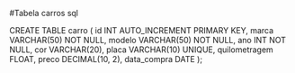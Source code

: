 #Tabela carros sql

CREATE TABLE carro (
    id INT AUTO_INCREMENT PRIMARY KEY,
    marca VARCHAR(50) NOT NULL,
    modelo VARCHAR(50) NOT NULL,
    ano INT NOT NULL,
    cor VARCHAR(20),
    placa VARCHAR(10) UNIQUE,
    quilometragem FLOAT,
    preco DECIMAL(10, 2),
    data_compra DATE
);

